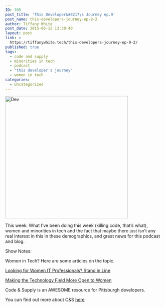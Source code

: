 ```yaml
---
ID: 305
post_title: 'This Developer&#8217;s Journey ep.9'
post_name: this-developers-journey-ep-9-2
author: Tiffany White
post_date: 2015-06-12 13:30:40
layout: post
link: >
  https://tiffanywhite.tech/this-developers-journey-ep-9-2/
published: true
tags:
  - code and supply
  - minorities in tech
  - podcast
  - "this developer's journey"
  - women in tech
categories:
  - Uncategorized
---
```

<img class=" aligncenter" src="http://helloburgh.me/wp-content/uploads/2015/06/wpid-Dev-Logo1.png" alt="Dev" width="391" height="391" />

This week: What I’ve been doing this week (killing code, that’s what), women and minorities in tech and the fact that maybe there just isn’t any real interest in this in these demographics, and great news for this podcast and blog.

Show Notes:

Women in Tech? Here are some articles on the topic.

<a href="http://www.ere.net/2014/01/29/looking-for-women-it-professionals-stand-in-line/">Looking for Women IT Professionals? Stand in Line</a>

<a href="http://www.forbes.com/sites/adrianalopez/2015/03/06/making-the-technology-field-more-open-to-women/2/">Making the Technology Field More Open to Women</a>

Code &amp; Supply is an AWESOME resource for Pittsburgh developers.

You can find out more about C&amp;S <a href="http://www.codeandsupply.co/">here</a>